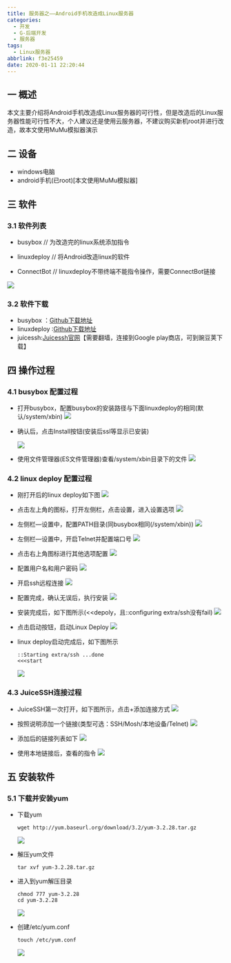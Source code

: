 ```yaml
---
title: 服务器之——Android手机改造成Linux服务器
categories:
  - 开发
  - G-后端开发
  - 服务器
tags:
  - Linux服务器
abbrlink: f3e25459
date: 2020-01-11 22:20:44
---
```

## 一 概述
本文主要介绍将Android手机改造成Linux服务器的可行性，但是改造后的Linux服务器性能可行性不大，个人建议还是使用云服务器，不建议购买新机root并进行改造，故本文使用MuMu模拟器演示  

<!--more-->

## 二 设备

* windows电脑
* android手机(已root)[本文使用MuMu模拟器]

## 三 软件

### 3.1 软件列表

* busybox       //  为改造完的linux系统添加指令

* linuxdeploy   //  将Android改造linux的软件
* ConnectBot   // linuxdeploy不带终端不能指令操作，需要ConnectBot链接

![][4]

### 3.2 软件下载

* busybox ：[Github下载地址][1]
* linuxdeploy :[Github下载地址][2]
* juicessh:[Juicessh官网][3]【需要翻墙，连接到Google play商店，可到豌豆荚下载】

## 四 操作过程

### 4.1 busybox 配置过程

* 打开busybox，配置busybox的安装路径与下面linuxdeploy的相同(默认/system/xbin)
![][5]

* 确认后，点击Install按钮(安装后ssl等显示已安装)

  ![][6]

* 使用文件管理器(ES文件管理器)查看/system/xbin目录下的文件
![][7]

### 4.2 linux deploy 配置过程

* 刚打开后的linux deploy如下图
![][8]

* 点击左上角的图标，打开左侧栏，点击设置，进入设置选项
![][9]

* 左侧栏—设置中，配置PATH目录(同busybox相同(/system/xbin))
![][10]
*  左侧栏—设置中，开启Telnet并配置端口号
![][11]

* 点击右上角图标进行其他选项配置
![][12]
* 配置用户名和用户密码
![][13]

* 开启ssh远程连接
![][14]

* 配置完成，确认无误后，执行安装
![][15]

* 安装完成后，如下图所示(<<depoly，且::configuring extra/ssh没有fail)
![][16]
* 点击启动按钮，启动Linux Deploy
![][17]

* linux deploy启动完成后，如下图所示

  ```
  ::Starting extra/ssh ...done
  <<<start
  ```

  ![][18]

### 4.3 JuiceSSH连接过程

* JuiceSSH第一次打开，如下图所示，点击+添加连接方式
![][19]

* 按照说明添加一个链接(类型可选：SSH/Mosh/本地设备/Telnet)
![][20]

* 添加后的链接列表如下
![][21]
* 使用本地链接后，查看的指令
![][22]

## 五 安装软件

### 5.1 下载并安装yum

* 下载yum

  ```
  wget http://yum.baseurl.org/download/3.2/yum-3.2.28.tar.gz
  ```

  ![][23]

* 解压yum文件

  ```
  tar xvf yum-3.2.28.tar.gz
  ```

* 进入到yum解压目录

  ```
  chmod 777 yum-3.2.28
  cd yum-3.2.28
  ```

  ![][24]

* 创建/etc/yum.conf

  ```
  touch /etc/yum.conf
  ```

  ![][25]



[1]:https://github.com/meefik/busybox/releases
[2]: https://github.com/meefik/linuxdeploy/releases
[3]:https://www.juicessh.com/
[4]:https://cdn.jsdelivr.net/gh/PGzxc/CDN/blog-image/service-android-software-list.png
[5]:https://cdn.jsdelivr.net/gh/PGzxc/CDN/blog-image/busy-install-path.png
[6]:https://cdn.jsdelivr.net/gh/PGzxc/CDN/blog-image/busy-install-ssh-helper.png
[7]:https://cdn.jsdelivr.net/gh/PGzxc/CDN/blog-image/busy-xbin-cmders.png
[8]:https://cdn.jsdelivr.net/gh/PGzxc/CDN/blog-image/linux-deploy-open.png
[9]:https://cdn.jsdelivr.net/gh/PGzxc/CDN/blog-image/linux-deploy-left-setting-open.png
[10]:https://cdn.jsdelivr.net/gh/PGzxc/CDN/blog-image/linux-deploy-path-add-xbin.png
[11]:https://cdn.jsdelivr.net/gh/PGzxc/CDN/blog-image/linux-deploy-telnet-port-23.png
[12]:https://cdn.jsdelivr.net/gh/PGzxc/CDN/blog-image/linux-deploy-main-seting.png
[13]:https://cdn.jsdelivr.net/gh/PGzxc/CDN/blog-image/linux-deploy-main-change-password.png
[14]:https://cdn.jsdelivr.net/gh/PGzxc/CDN/blog-image/linux-deploy-main-ssh-open.png
[15]:https://cdn.jsdelivr.net/gh/PGzxc/CDN/blog-image/linux-deploy-install-start.png
[16]:https://cdn.jsdelivr.net/gh/PGzxc/CDN/blog-image/linux-depoly-install-depoly-finish.png
[17]:https://cdn.jsdelivr.net/gh/PGzxc/CDN/blog-image/linux-deploy-start.png
[18]:https://cdn.jsdelivr.net/gh/PGzxc/CDN/blog-image/linux-deploy-start-finish.png
[19]:https://cdn.jsdelivr.net/gh/PGzxc/CDN/blog-image/juicessh-first-open.png
[20]:https://cdn.jsdelivr.net/gh/PGzxc/CDN/blog-image/juicessh-new-link.png
[21]:https://cdn.jsdelivr.net/gh/PGzxc/CDN/blog-image/juice-link-list.png
[22]:https://cdn.jsdelivr.net/gh/PGzxc/CDN/blog-image/juice-local-dir.png
[23]:https://cdn.jsdelivr.net/gh/PGzxc/CDN/blog-image/juicessh-download-yum.png
[24]:https://cdn.jsdelivr.net/gh/PGzxc/CDN/blog-image/juicessh-cd-yum.png
[25]:https://cdn.jsdelivr.net/gh/PGzxc/CDN/blog-image/juice-touch-ect-yumconf.png